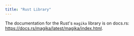 ```yaml
---
title: "Rust Library"
---
```


The documentation for the Rust's `magika` library is on docs.rs: https://docs.rs/magika/latest/magika/index.html.